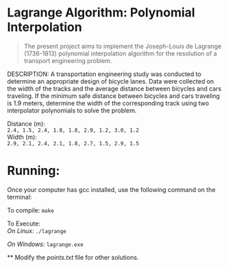 # Lagrange Algorithm: Polynomial Interpolation
> The present project aims to implement the Joseph-Louis de Lagrange (1736-1813) polynomial interpolation algorithm for the resolution of a transport engineering problem. 

<p>
DESCRIPTION:
A transportation engineering study was conducted to determine an appropriate design of bicycle lanes. Data were collected on the width of the tracks and the average distance between bicycles and cars traveling. If the minimum safe distance between bicycles and cars traveling is 1.9 meters, determine the width of the corresponding track using two interpolator polynomials to solve the problem.
</p> 

Distance (m): <br />
`2.4, 1.5, 2.4, 1.8, 1.8, 2.9, 1.2, 3.0, 1.2`<br /> 
Width (m): <br />
`2.9, 2.1, 2.4, 2.1, 1.8, 2.7, 1.5, 2.9, 1.5`

# Running:
Once your computer has gcc installed, use the following command on the terminal:

To compile: `make`

To Execute:<br />
_On Linux:_ `./lagrange`

_On Windows:_ `lagrange.exe`

** Modify the _points.txt_ file for other solutions.


